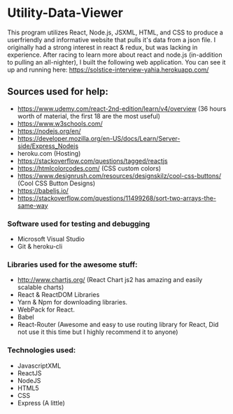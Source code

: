 # Utility-Data-Viewer
This program utilizes React, Node.js, JSXML, HTML, and CSS to produce a userfriendly and informative website that pulls it's data from a json file. I originally had a strong interest in react & redux, but was lacking in experience. After racing to learn more about react and node.js (in-addition to pulling an all-nighter), I built the following web application.
You can see it up and running here: https://solstice-interview-yahia.herokuapp.com/

## Sources used for help:
- https://www.udemy.com/react-2nd-edition/learn/v4/overview (36 hours worth of material, the first 18 are the most useful)
- https://www.w3schools.com/
- https://nodejs.org/en/
- https://developer.mozilla.org/en-US/docs/Learn/Server-side/Express_Nodejs
- heroku.com (Hosting)
- https://stackoverflow.com/questions/tagged/reactjs
- https://htmlcolorcodes.com/ (CSS custom colors)
- https://www.designrush.com/resources/designskilz/cool-css-buttons/ (Cool CSS Button Designs)
- https://babeljs.io/
- https://stackoverflow.com/questions/11499268/sort-two-arrays-the-same-way
### Software used for testing and debugging
- Microsoft Visual Studio 
- Git & heroku-cli

### Libraries used for the awesome stuff:
- http://www.chartjs.org/ (React Chart js2 has amazing and easily scalable charts)
- React & ReactDOM Libraries
- Yarn & Npm for downloading libraries.
- WebPack for React.
- Babel
- React-Router (Awesome and easy to use routing library for React, Did not use it this time but I highly recommend it to anyone)
### Technologies used:
- JavascriptXML
- ReactJS
- NodeJS
- HTML5
- CSS
- Express (A little)

